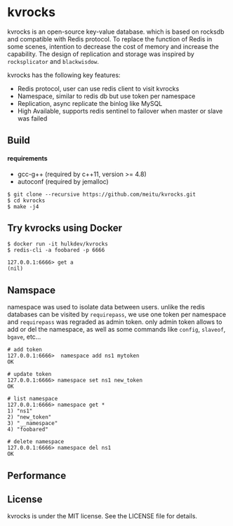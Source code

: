 # kvrocks

kvrocks is an open-source key-value database. which is based on rocksdb and compatible with Redis protocol.  To replace the function of Redis in some scenes, intention to decrease the cost of memory and increase the capability. The design of replication and storage was inspired by `rocksplicator` and  `blackwisdow`.

kvrocks has the following key features:

-  Redis protocol, user can use redis client to visit kvrocks
-  Namespace,  similar to redis db but use token per namespace
-  Replication,   async replicate the binlog like MySQL
- High Available, supports redis sentinel to failover when master or slave was failed

## Build

#### requirements

* gcc-g++ (required by c++11, version >= 4.8)
* autoconf (required by jemalloc)

```shell
$ git clone --recursive https://github.com/meitu/kvrocks.git
$ cd kvrocks
$ make -j4
```

## Try kvrocks using Docker

```
$ docker run -it hulkdev/kvrocks
$ redis-cli -a foobared -p 6666

127.0.0.1:6666> get a
(nil)
```

##  Namspace

namespace was used to isolate data between users. unlike the redis databases can be visited by `requirepass`, we use one token per namespace and `requirepass` was regraded as admin token. only admin token allows to add or del the namespace, as well as some commands like `config`, `slaveof`, `bgave`, etc… 

```
# add token
127.0.0.1:6666>  namespace add ns1 mytoken
OK

# update token
127.0.0.1:6666> namespace set ns1 new_token
OK

# list namespace
127.0.0.1:6666> namespace get *
1) "ns1"
2) "new_token"
3) "__namespace"
4) "foobared"

# delete namespace
127.0.0.1:6666> namespace del ns1
OK
```

## Performance

## License

kvrocks is under the MIT license. See the LICENSE file for details.